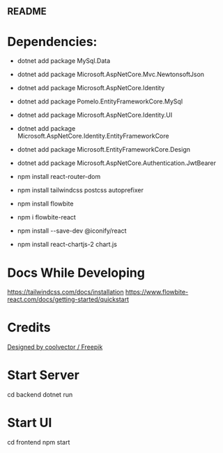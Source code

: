## README

# Dependencies:
- dotnet add package MySql.Data
- dotnet add package Microsoft.AspNetCore.Mvc.NewtonsoftJson
- dotnet add package Microsoft.AspNetCore.Identity
- dotnet add package Pomelo.EntityFrameworkCore.MySql
- dotnet add package Microsoft.AspNetCore.Identity.UI
- dotnet add package Microsoft.AspNetCore.Identity.EntityFrameworkCore
- dotnet add package Microsoft.EntityFrameworkCore.Design
- dotnet add package Microsoft.AspNetCore.Authentication.JwtBearer


- npm install react-router-dom
- npm install tailwindcss postcss autoprefixer
- npm install flowbite
- npm i flowbite-react
- npm install --save-dev @iconify/react
- npm install react-chartjs-2 chart.js

# Docs While Developing
https://tailwindcss.com/docs/installation
https://www.flowbite-react.com/docs/getting-started/quickstart

# Credits
<a href="http://www.freepik.com">Designed by coolvector / Freepik</a>


# Start Server
cd backend
dotnet run

# Start UI
cd frontend
npm start
